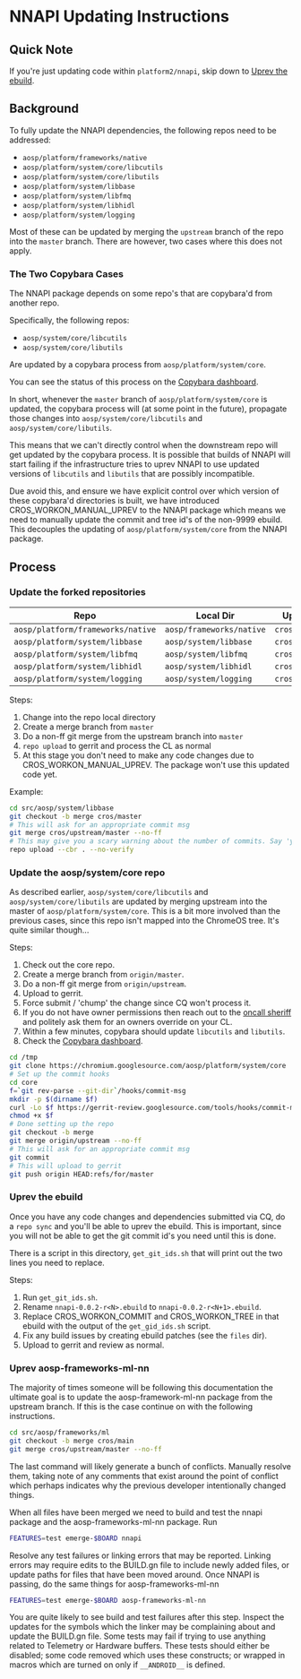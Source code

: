 # NNAPI Updating Instructions

## Quick Note

If you're just updating code within `platform2/nnapi`, skip down to
[Uprev the ebuild](#uprev-the-ebuild).

## Background

To fully update the NNAPI dependencies, the following repos need
to be addressed:

* `aosp/platform/frameworks/native`
* `aosp/platform/system/core/libcutils`
* `aosp/platform/system/core/libutils`
* `aosp/platform/system/libbase`
* `aosp/platform/system/libfmq`
* `aosp/platform/system/libhidl`
* `aosp/platform/system/logging`

Most of these can be updated by merging the `upstream` branch of the
repo into the `master` branch. There are however, two cases where this
does not apply.

### The Two Copybara Cases

The NNAPI package depends on some repo's that are copybara'd from another
repo.

Specifically, the following repos:

* `aosp/system/core/libcutils`
* `aosp/system/core/libutils`

Are updated by a copybara process from `aosp/platform/system/core`.

You can see the status of this process on the [Copybara dashboard](https://copybara.corp.google.com/list-jobs?piperConfigPath=%2F%2Fdepot%2Fgoogle3%2Fthird_party%2Fcopybara-gsubtreed%2Faosp%2Fcopy.bara.sky).

In short, whenever the `master` branch of `aosp/platform/system/core` is
updated, the copybara process will (at some point in the future), propagate
those changes into `aosp/system/core/libcutils` and
`aosp/system/core/libutils`.

This means that we can't directly control when the downstream repo
will get updated by the copybara process. It is possible that builds of
NNAPI will start failing if the infrastructure tries to uprev NNAPI to
use updated versions of `libcutils` and `libutils` that are possibly
incompatible.

Due avoid this, and ensure we have explicit control over which version of
these copybara'd directories is built, we have introduced
CROS_WORKON_MANUAL_UPREV to the NNAPI package which means we need to
manually update the commit and tree id's of the non-9999 ebuild.
This decouples the updating of `aosp/platform/system/core` from the NNAPI
package.

## Process

### Update the forked repositories

| Repo | Local Dir | Upstream Branch |
| ---- | --------- | --------------- |
| `aosp/platform/frameworks/native` | `aosp/frameworks/native` | `cros/upstream/master` |
| `aosp/platform/system/libbase`    | `aosp/system/libbase` | `cros/upstream/master` |
| `aosp/platform/system/libfmq`     | `aosp/system/libfmq` | `cros/upstream/master` |
| `aosp/platform/system/libhidl`    | `aosp/system/libhidl` | `cros/upstream/master` |
| `aosp/platform/system/logging`    | `aosp/system/logging` | `cros/upstream/master` |

Steps:

1.  Change into the repo local directory
1.  Create a merge branch from `master`
1.  Do a non-ff git merge from the upstream branch into `master`
1.  `repo upload` to gerrit and process the CL as normal
1.  At this stage you don't need to make any code changes due to
    CROS_WORKON_MANUAL_UPREV. The package won't use this updated
    code yet.

Example:

```bash
cd src/aosp/system/libbase
git checkout -b merge cros/master
# This will ask for an appropriate commit msg
git merge cros/upstream/master --no-ff
# This may give you a scary warning about the number of commits. Say 'y'.
repo upload --cbr . --no-verify
```

### Update the aosp/system/core repo

As described earlier, `aosp/system/core/libcutils` and
`aosp/system/core/libutils` are updated by merging upstream into the master
of `aosp/platform/system/core`. This is a bit more involved than the previous
cases, since this repo isn't mapped into the ChromeOS tree. It's quite
similar though...

Steps:

1.  Check out the core repo.
1.  Create a merge branch from `origin/master`.
1.  Do a non-ff git merge from `origin/upstream`.
1.  Upload to gerrit.
1.  Force submit / 'chump' the change since CQ won't process it.
2.  If you do not have owner permissions then reach out to the [oncall sheriff](go/cros-oncall) and politely ask them for an owners override on your CL.
1.  Within a few minutes, copybara should update `libcutils` and `libutils`.
1.  Check the [Copybara dashboard](https://copybara.corp.google.com/list-jobs?piperConfigPath=%2F%2Fdepot%2Fgoogle3%2Fthird_party%2Fcopybara-gsubtreed%2Faosp%2Fcopy.bara.sky).

```bash
cd /tmp
git clone https://chromium.googlesource.com/aosp/platform/system/core
# Set up the commit hooks
cd core
f=`git rev-parse --git-dir`/hooks/commit-msg
mkdir -p $(dirname $f)
curl -Lo $f https://gerrit-review.googlesource.com/tools/hooks/commit-msg
chmod +x $f
# Done setting up the repo
git checkout -b merge
git merge origin/upstream --no-ff
# This will ask for an appropriate commit msg
git commit
# This will upload to gerrit
git push origin HEAD:refs/for/master
```

### Uprev the ebuild

Once you have any code changes and dependencies submitted via CQ, do a
`repo sync` and you'll be able to uprev the ebuild. This is important, since
you will not be able to get the git commit id's you need until this is done.

There is a script in this directory, `get_git_ids.sh` that will print out the
two lines you need to replace.

Steps:

1.  Run `get_git_ids.sh`.
1.  Rename `nnapi-0.0.2-r<N>.ebuild` to `nnapi-0.0.2-r<N+1>.ebuild`.
1.  Replace CROS_WORKON_COMMIT and CROS_WORKON_TREE in that ebuild with the
    output of the `get_gid_ids.sh` script.
1.  Fix any build issues by creating ebuild patches (see the `files` dir).
1.  Upload to gerrit and review as normal.

### Uprev aosp-frameworks-ml-nn

The majority of times someone will be following this documentation the ultimate goal is
to update the aosp-framework-ml-nn package from the upstream branch. If this is the case
continue on with the following instructions.

```bash
cd src/aosp/frameworks/ml
git checkout -b merge cros/main
git merge cros/upstream/master --no-ff
```
The last command will likely generate a bunch of conflicts. Manually resolve them, taking
note of any comments that exist around the point of conflict which perhaps indicates why
the previous developer intentionally changed things.

When all files have been merged we need to build and test the nnapi package and the
aosp-frameworks-ml-nn package. Run
```bash
FEATURES=test emerge-$BOARD nnapi
```
Resolve any test failures or linking errors that may be reported. Linking errors may require
edits to the BUILD.gn file to include newly added files, or update paths for files that
have been moved around. Once NNAPI is passing, do the same things for aosp-frameworks-ml-nn
```bash
FEATURES=test emerge-$BOARD aosp-frameworks-ml-nn
```
You are quite likely to see build and test failures after this step. Inspect the updates
for the symbols which the linker may be complaining about and update the BUILD.gn file.
Some tests may fail if trying to use anything related to Telemetry or Hardware buffers.
These tests should either be disabled; some code removed which uses these constructs; or
wrapped in macros which are turned on only if `__ANDROID__` is defined.

